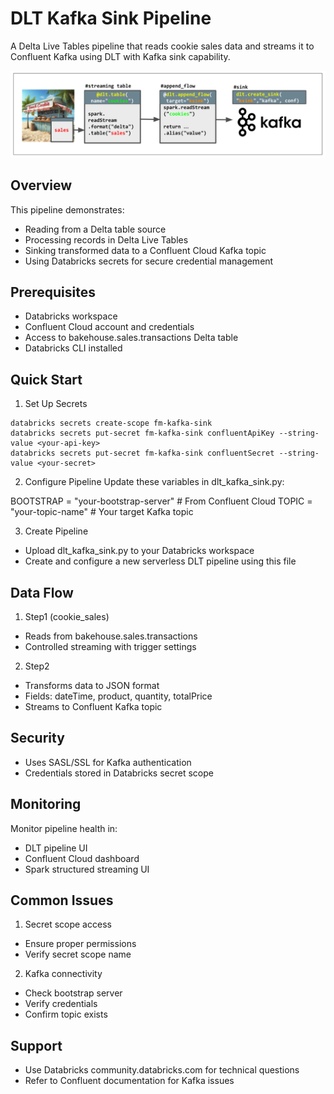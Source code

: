 # DLT Kafka Sink Pipeline
A Delta Live Tables pipeline that reads cookie sales data and streams it to Confluent Kafka using DLT with Kafka sink capability.


![img](misc/diag.png)


## Overview
This pipeline demonstrates:
- Reading from a Delta table source 
- Processing records in Delta Live Tables
- Sinking transformed data to a Confluent Cloud Kafka topic
- Using Databricks secrets for secure credential management

## Prerequisites
- Databricks workspace
- Confluent Cloud account and credentials
- Access to bakehouse.sales.transactions Delta table
- Databricks CLI installed

## Quick Start
1. Set Up Secrets
```
databricks secrets create-scope fm-kafka-sink
databricks secrets put-secret fm-kafka-sink confluentApiKey --string-value <your-api-key>
databricks secrets put-secret fm-kafka-sink confluentSecret --string-value <your-secret>
```

2. Configure Pipeline
Update these variables in dlt_kafka_sink.py:

BOOTSTRAP = "your-bootstrap-server"  # From Confluent Cloud
TOPIC = "your-topic-name"           # Your target Kafka topic

3. Create Pipeline
- Upload dlt_kafka_sink.py to your Databricks workspace
- Create and configure a new serverless DLT pipeline using this file

## Data Flow
1. Step1 (cookie_sales)
- Reads from bakehouse.sales.transactions
- Controlled streaming with trigger settings

2. Step2
- Transforms data to JSON format
- Fields: dateTime, product, quantity, totalPrice
- Streams to Confluent Kafka topic

## Security
- Uses SASL/SSL for Kafka authentication
- Credentials stored in Databricks secret scope


## Monitoring
Monitor pipeline health in:
- DLT pipeline UI
- Confluent Cloud dashboard
- Spark structured streaming UI

## Common Issues
1. Secret scope access
- Ensure proper permissions
- Verify secret scope name
   
2. Kafka connectivity
- Check bootstrap server
- Verify credentials
- Confirm topic exists

## Support
- Use Databricks community.databricks.com for technical questions
- Refer to Confluent documentation for Kafka issues